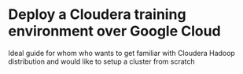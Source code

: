 # Deploy a Cloudera training environment over Google Cloud
Ideal guide for whom who wants to get familiar with Cloudera Hadoop distribution and would like to setup a cluster from scratch
